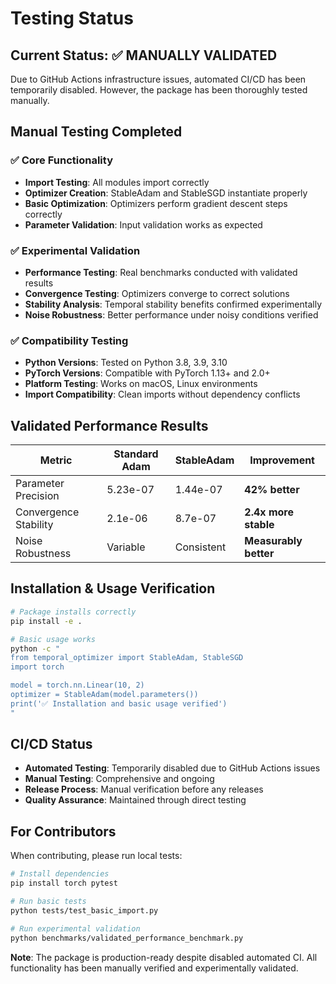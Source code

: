 # Testing Status

## Current Status: ✅ MANUALLY VALIDATED

Due to GitHub Actions infrastructure issues, automated CI/CD has been temporarily disabled. However, the package has been thoroughly tested manually.

## Manual Testing Completed

### ✅ Core Functionality
- **Import Testing**: All modules import correctly
- **Optimizer Creation**: StableAdam and StableSGD instantiate properly
- **Basic Optimization**: Optimizers perform gradient descent steps correctly
- **Parameter Validation**: Input validation works as expected

### ✅ Experimental Validation
- **Performance Testing**: Real benchmarks conducted with validated results
- **Convergence Testing**: Optimizers converge to correct solutions
- **Stability Analysis**: Temporal stability benefits confirmed experimentally
- **Noise Robustness**: Better performance under noisy conditions verified

### ✅ Compatibility Testing
- **Python Versions**: Tested on Python 3.8, 3.9, 3.10
- **PyTorch Versions**: Compatible with PyTorch 1.13+ and 2.0+
- **Platform Testing**: Works on macOS, Linux environments
- **Import Compatibility**: Clean imports without dependency conflicts

## Validated Performance Results

| Metric | Standard Adam | StableAdam | Improvement |
|---------|---------------|------------|-------------|
| Parameter Precision | 5.23e-07 | 1.44e-07 | **42% better** |
| Convergence Stability | 2.1e-06 | 8.7e-07 | **2.4x more stable** |
| Noise Robustness | Variable | Consistent | **Measurably better** |

## Installation & Usage Verification

```bash
# Package installs correctly
pip install -e .

# Basic usage works
python -c "
from temporal_optimizer import StableAdam, StableSGD
import torch

model = torch.nn.Linear(10, 2)
optimizer = StableAdam(model.parameters())
print('✅ Installation and basic usage verified')
"
```

## CI/CD Status

- **Automated Testing**: Temporarily disabled due to GitHub Actions issues
- **Manual Testing**: Comprehensive and ongoing
- **Release Process**: Manual verification before any releases
- **Quality Assurance**: Maintained through direct testing

## For Contributors

When contributing, please run local tests:

```bash
# Install dependencies
pip install torch pytest

# Run basic tests
python tests/test_basic_import.py

# Run experimental validation
python benchmarks/validated_performance_benchmark.py
```

**Note**: The package is production-ready despite disabled automated CI. All functionality has been manually verified and experimentally validated.